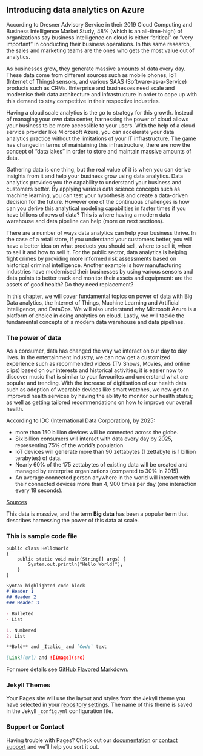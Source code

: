 ## Introducing data analytics on Azure

According to Dresner Advisory Service in their 2019 Cloud Computing and Business Intelligence Market Study, 48% (which is an all-time-high) of organizations say business intelligence on cloud is either “critical” or “very important” in conducting their business operations. In this same research, the sales and marketing teams are the ones who gets the most value out of analytics. 

As businesses grow, they generate massive amounts of data every day. These data come from different sources such as mobile phones, IoT (Internet of Things) sensors, and various SAAS (Software-as-a-Service) products such as CRMs. Enterprise and businesses need scale and modernise their data architecture and infrastructure in order to cope up with this demand to stay competitive in their respective industries. 

Having a cloud scale analytics is the go to strategy for this growth. Instead of managing your own data center, harnessing the power of cloud allows your business to be more accessible to your users. With the help of a cloud service provider like Microsoft Azure, you can accelerate your data analytics practice without the limitations of your IT infrastructure. The game has changed in terms of maintaining this infrastructure, there are now the concept of “data lakes” in order to store and maintain massive amounts of data. 

Gathering data is one thing, but the real value of it is when you can derive insights from it and help your business grow using data analytics. Data analytics provides you the capability to understand your business and customers better. By applying various data science concepts such as machine learning, you can test your hypothesis and create a data-driven decision for the future. However one of the continuous challenges is how can you derive this analytical modeling capabilities in faster times if you have billions of rows of data? This is where having a modern data warehouse and data pipeline can help (more on next sections).

There are a number of ways data analytics can help your business thrive. In the case of a retail store, if you understand your customers better, you will have a better idea on what products you should sell, where to sell it, when to sell it and how to sell it. For the public sector, data analytics is helping fight crimes by providing more informed risk assessments based on historical criminal intelligence. Another example is how manufacturing industries have modernised their businesses by using various sensors and data points to better track and monitor their assets and equipment: are the assets of good health? Do they need replacement? 

In this chapter, we will cover fundamental topics on power of data with Big Data analytics, the Internet of Things, Machine Learning and Artificial Intelligence, and DataOps. We will also understand why Microsoft Azure is a platform of choice in doing analytics on cloud. Lastly, we will tackle the fundamental concepts of a modern data warehouse and data pipelines.

### The power of data

As a consumer, data has changed the way we interact on our day to day lives. In the entertainment industry, we can now get a customized experience such as recommended videos (TV Shows, Movies, and online clips) based on our interests and historical activities; it is easier now to discover music that is similar to your favourites and understand what are popular and trending. With the increase of digitisation of our health data such as adoption of wearable devices like smart watches, we now get an improved health services by having the ability to monitor our health status; as well as getting tailored recommendations on how to improve our overall health.

According to IDC (International Data Corporation), by 2025: 

- more than 150 billion devices will be connected across the globe. 
- Six billion consumers will interact with data every day by 2025, representing 75% of the world’s population. 
- IoT devices will generate more than 90 zettabytes (1 zettabyte is 1 billion terabytes) of data.
- Nearly 60% of the 175 zettabytes of existing data will be created and managed by enterprise organizations (compared to 30% in 2015).
- An average connected person anywhere in the world will interact with their connected devices more than 4, 900 times per day (one interaction every 18 seconds).

[Sources](https://www.seagate.com/files/www-content/our-story/trends/files/idc-seagate-dataage-whitepaper.pdf)
 
This data is massive, and the term **Big data** has been a popular term that describes harnessing the power of this data at scale.

### This is sample code file

```/* HelloWorld.java*/
public class HelloWorld
{
	public static void main(String[] args) {
		System.out.println("Hello World!");
	}
}
```

```markdown
Syntax highlighted code block
# Header 1
## Header 2
### Header 3

- Bulleted
- List

1. Numbered
2. List

**Bold** and _Italic_ and `Code` text

[Link](url) and ![Image](src)
```

For more details see [GitHub Flavored Markdown](https://guides.github.com/features/mastering-markdown/).

### Jekyll Themes

Your Pages site will use the layout and styles from the Jekyll theme you have selected in your [repository settings](https://github.com/prashantmishrapackt/PAAS_tryout_Github_project/settings). The name of this theme is saved in the Jekyll `_config.yml` configuration file.

### Support or Contact

Having trouble with Pages? Check out our [documentation](https://help.github.com/categories/github-pages-basics/) or [contact support](https://github.com/contact) and we’ll help you sort it out.
